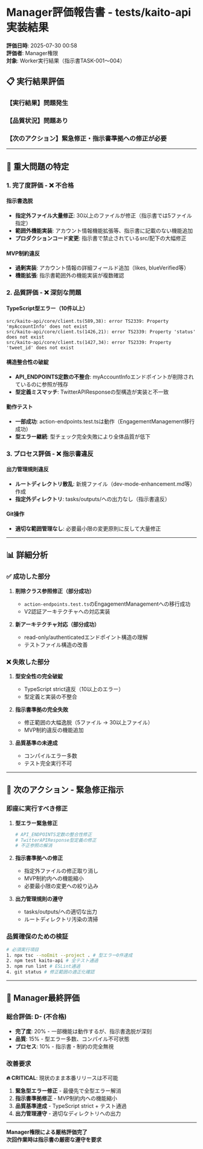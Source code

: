 # Manager評価報告書 - tests/kaito-api実装結果

**評価日時**: 2025-07-30 00:58  
**評価者**: Manager権限  
**対象**: Worker実行結果（指示書TASK-001〜004）

## 📋 **実行結果評価**

### **【実行結果】問題発生**

### **【品質状況】問題あり**

### **【次のアクション】緊急修正・指示書準拠への修正が必要**

---

## 🚨 **重大問題の特定**

### **1. 完了度評価 - ❌ 不合格**

#### **指示書逸脱**
- **指定外ファイル大量修正**: 30以上のファイルが修正（指示書では5ファイル指定）
- **範囲外機能実装**: アカウント情報機能拡張等、指示書に記載のない機能追加
- **プロダクションコード変更**: 指示書で禁止されているsrc/配下の大幅修正

#### **MVP制約違反**
- **過剰実装**: アカウント情報の詳細フィールド追加（likes, blueVerified等）
- **機能拡張**: 指示書範囲外の機能実装が複数確認

### **2. 品質評価 - ❌ 深刻な問題**

#### **TypeScript型エラー（10件以上）**
```
src/kaito-api/core/client.ts(589,38): error TS2339: Property 'myAccountInfo' does not exist
src/kaito-api/core/client.ts(1426,21): error TS2339: Property 'status' does not exist
src/kaito-api/core/client.ts(1427,34): error TS2339: Property 'tweet_id' does not exist
```

#### **構造整合性の破綻**
- **API_ENDPOINTS定数の不整合**: myAccountInfoエンドポイントが削除されているのに参照が残存
- **型定義ミスマッチ**: TwitterAPIResponseの型構造が実装と不一致

#### **動作テスト**
- **一部成功**: action-endpoints.test.tsは動作（EngagementManagement移行成功）
- **型エラー継続**: 型チェック完全失敗により全体品質が低下

### **3. プロセス評価 - ❌ 指示書違反**

#### **出力管理規則違反**
- **ルートディレクトリ散乱**: 新規ファイル（dev-mode-enhancement.md等）作成
- **指定外ディレクトリ**: tasks/outputs/への出力なし（指示書違反）

#### **Git操作**
- **適切な範囲管理なし**: 必要最小限の変更原則に反して大量修正

---

## 📊 **詳細分析**

### **✅ 成功した部分**

1. **削除クラス参照修正（部分成功）**
   - `action-endpoints.test.ts`のEngagementManagementへの移行成功
   - V2認証アーキテクチャへの対応実装

2. **新アーキテクチャ対応（部分成功）**
   - read-only/authenticatedエンドポイント構造の理解
   - テストファイル構造の改善

### **❌ 失敗した部分**

1. **型安全性の完全破綻**
   - TypeScript strict違反（10以上のエラー）
   - 型定義と実装の不整合

2. **指示書準拠の完全失敗**
   - 修正範囲の大幅逸脱（5ファイル → 30以上ファイル）
   - MVP制約違反の機能追加

3. **品質基準の未達成**
   - コンパイルエラー多数
   - テスト完全実行不可

---

## 🎯 **次のアクション - 緊急修正指示**

### **即座に実行すべき修正**

1. **型エラー緊急修正**
   ```bash
   # API_ENDPOINTS定数の整合性修正
   # TwitterAPIResponse型定義の修正
   # 不正参照の解消
   ```

2. **指示書準拠への修正**
   - 指定外ファイルの修正取り消し
   - MVP制約内への機能縮小
   - 必要最小限の変更への絞り込み

3. **出力管理規則の遵守**
   - tasks/outputs/への適切な出力
   - ルートディレクトリ汚染の清掃

### **品質確保のための検証**

```bash
# 必須実行項目
1. npx tsc --noEmit --project . # 型エラー0件達成
2. npm test kaito-api # 全テスト通過
3. npm run lint # ESLint通過
4. git status # 修正範囲の適正化確認
```

---

## 📝 **Manager最終評価**

### **総合評価: D- (不合格)**

- **完了度**: 20% - 一部機能は動作するが、指示書逸脱が深刻
- **品質**: 15% - 型エラー多数、コンパイル不可状態
- **プロセス**: 10% - 指示書・制約の完全無視

### **改善要求**

**🔥 CRITICAL**: 現状のまま本番リリースは不可能

1. **緊急型エラー修正** - 最優先で全型エラー解消
2. **指示書準拠修正** - MVP制約内への機能縮小
3. **品質基準達成** - TypeScript strict + テスト通過
4. **出力管理遵守** - 適切なディレクトリへの出力

---

**Manager権限による厳格評価完了**  
**次回作業時は指示書の厳密な遵守を要求**